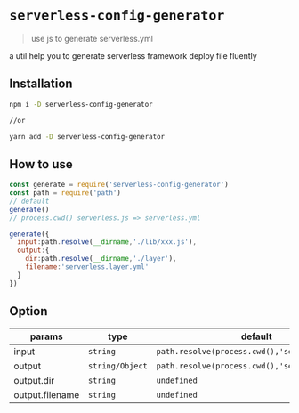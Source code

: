 # `serverless-config-generator`

> use js to generate serverless.yml

a util help you to generate serverless framework deploy file fluently

## Installation

```sh
npm i -D serverless-config-generator

//or

yarn add -D serverless-config-generator
```

## How to use

```js
const generate = require('serverless-config-generator')
const path = require('path')
// default
generate()
// process.cwd() serverless.js => serverless.yml

generate({
  input:path.resolve(__dirname,'./lib/xxx.js'),
  output:{
    dir:path.resolve(__dirname,'./layer'),
    filename:'serverless.layer.yml' 
  }
})

```

## Option

| params | type | default |
|---|---|---|
|input|`string`| `path.resolve(process.cwd(),'serverless.js')` |
|output|`string/Object`|`path.resolve(process.cwd(),'serverless.yml')`|
|output.dir|`string`|`undefined`|
|output.filename|`string`|`undefined`|
